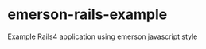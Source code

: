 emerson-rails-example
=====================

Example Rails4 application using emerson javascript style
